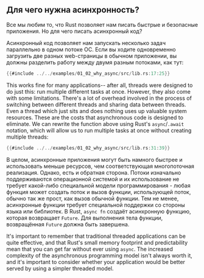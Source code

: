 ## Для чего нужна асинхронность?

Все мы любим то, что Rust позволяет нам писать быстрые и безопасные 
приложения. Но для чего писать асинхронный код?

Асинхронный код позволяет нам запускать несколько задач 
параллельно в одном потоке ОС. Если вы ходите одновременно 
загрузить две разных web-страницы в обычном приложении, вы 
должны разделить работу между двумя разным потоками, как тут:

```rust
{{#include ../../examples/01_02_why_async/src/lib.rs:17:25}}
```

This works fine for many applications-- after all, threads were designed
to do just this: run multiple different tasks at once. However, they also
come with some limitations. There's a lot of overhead involved in the
process of switching between different threads and sharing data between
threads. Even a thread which just sits and does nothing uses up valuable
system resources. These are the costs that asynchronous code is designed
to eliminate. We can rewrite the function above using Rust's
`async`/`.await` notation, which will allow us to run multiple tasks at
once without creating multiple threads:

```rust
{{#include ../../examples/01_02_why_async/src/lib.rs:31:39}}
```

В целом, асинхронные приложения могут быть намного быстрее и 
использовать меньше ресурсов, чем соответствующая 
многопоточная реализация. Однако, есть и обратная сторона. 
Потоки изначально поддерживаются операционной системой и их 
использование не требует какой-либо специальной модели 
программирования - любая функция может создать поток и вызов 
функции, использующей поток, обычно так же прост, как вызов 
обычной функции. Тем не менее, асинхронные функции требует 
специальной поддержки со стороны языка или библиотек. В Rust, 
`async fn` создаёт асинхронную функцию, которая 
возвращает `Future`. Для выполнения тела функции, 
возвращённая `Future` должна быть завершена.

It's important to remember that traditional threaded applications can be quite
effective, and that Rust's small memory footprint and predictability mean that
you can get far without ever using `async`. The increased complexity of the
asynchronous programming model isn't always worth it, and it's important to
consider whether your application would be better served by using a simpler
threaded model.
